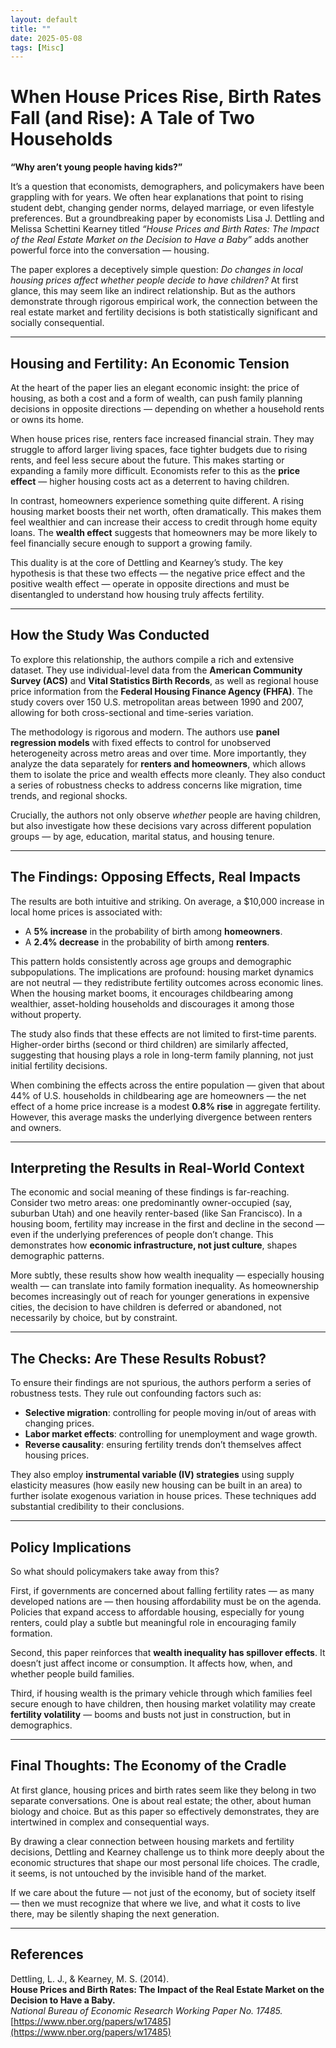 ```yaml
---
layout: default
title: ""
date: 2025-05-08
tags: [Misc]
---
```



# When House Prices Rise, Birth Rates Fall (and Rise): A Tale of Two Households

**“Why aren’t young people having kids?”**

It’s a question that economists, demographers, and policymakers have been grappling with for years. We often hear explanations that point to rising student debt, changing gender norms, delayed marriage, or even lifestyle preferences. But a groundbreaking paper by economists Lisa J. Dettling and Melissa Schettini Kearney titled *“House Prices and Birth Rates: The Impact of the Real Estate Market on the Decision to Have a Baby”* adds another powerful force into the conversation — housing.

<!--more-->

The paper explores a deceptively simple question: *Do changes in local housing prices affect whether people decide to have children?* At first glance, this may seem like an indirect relationship. But as the authors demonstrate through rigorous empirical work, the connection between the real estate market and fertility decisions is both statistically significant and socially consequential.

---

## Housing and Fertility: An Economic Tension

At the heart of the paper lies an elegant economic insight: the price of housing, as both a cost and a form of wealth, can push family planning decisions in opposite directions — depending on whether a household rents or owns its home.

When house prices rise, renters face increased financial strain. They may struggle to afford larger living spaces, face tighter budgets due to rising rents, and feel less secure about the future. This makes starting or expanding a family more difficult. Economists refer to this as the **price effect** — higher housing costs act as a deterrent to having children.

In contrast, homeowners experience something quite different. A rising housing market boosts their net worth, often dramatically. This makes them feel wealthier and can increase their access to credit through home equity loans. The **wealth effect** suggests that homeowners may be more likely to feel financially secure enough to support a growing family.

This duality is at the core of Dettling and Kearney’s study. The key hypothesis is that these two effects — the negative price effect and the positive wealth effect — operate in opposite directions and must be disentangled to understand how housing truly affects fertility.

---

## How the Study Was Conducted

To explore this relationship, the authors compile a rich and extensive dataset. They use individual-level data from the **American Community Survey (ACS)** and **Vital Statistics Birth Records**, as well as regional house price information from the **Federal Housing Finance Agency (FHFA)**. The study covers over 150 U.S. metropolitan areas between 1990 and 2007, allowing for both cross-sectional and time-series variation.

The methodology is rigorous and modern. The authors use **panel regression models** with fixed effects to control for unobserved heterogeneity across metro areas and over time. More importantly, they analyze the data separately for **renters and homeowners**, which allows them to isolate the price and wealth effects more cleanly. They also conduct a series of robustness checks to address concerns like migration, time trends, and regional shocks.

Crucially, the authors not only observe *whether* people are having children, but also investigate how these decisions vary across different population groups — by age, education, marital status, and housing tenure.

---

## The Findings: Opposing Effects, Real Impacts

The results are both intuitive and striking. On average, a $10,000 increase in local home prices is associated with:

- A **5% increase** in the probability of birth among **homeowners**.
- A **2.4% decrease** in the probability of birth among **renters**.

This pattern holds consistently across age groups and demographic subpopulations. The implications are profound: housing market dynamics are not neutral — they redistribute fertility outcomes across economic lines. When the housing market booms, it encourages childbearing among wealthier, asset-holding households and discourages it among those without property.

The study also finds that these effects are not limited to first-time parents. Higher-order births (second or third children) are similarly affected, suggesting that housing plays a role in long-term family planning, not just initial fertility decisions.

When combining the effects across the entire population — given that about 44% of U.S. households in childbearing age are homeowners — the net effect of a home price increase is a modest **0.8% rise** in aggregate fertility. However, this average masks the underlying divergence between renters and owners.

---

## Interpreting the Results in Real-World Context

The economic and social meaning of these findings is far-reaching. Consider two metro areas: one predominantly owner-occupied (say, suburban Utah) and one heavily renter-based (like San Francisco). In a housing boom, fertility may increase in the first and decline in the second — even if the underlying preferences of people don’t change. This demonstrates how **economic infrastructure, not just culture**, shapes demographic patterns.

More subtly, these results show how wealth inequality — especially housing wealth — can translate into family formation inequality. As homeownership becomes increasingly out of reach for younger generations in expensive cities, the decision to have children is deferred or abandoned, not necessarily by choice, but by constraint.

---

## The Checks: Are These Results Robust?

To ensure their findings are not spurious, the authors perform a series of robustness tests. They rule out confounding factors such as:

- **Selective migration**: controlling for people moving in/out of areas with changing prices.
- **Labor market effects**: controlling for unemployment and wage growth.
- **Reverse causality**: ensuring fertility trends don’t themselves affect housing prices.

They also employ **instrumental variable (IV) strategies** using supply elasticity measures (how easily new housing can be built in an area) to further isolate exogenous variation in house prices. These techniques add substantial credibility to their conclusions.

---

## Policy Implications

So what should policymakers take away from this?

First, if governments are concerned about falling fertility rates — as many developed nations are — then housing affordability must be on the agenda. Policies that expand access to affordable housing, especially for young renters, could play a subtle but meaningful role in encouraging family formation.

Second, this paper reinforces that **wealth inequality has spillover effects**. It doesn’t just affect income or consumption. It affects how, when, and whether people build families.

Third, if housing wealth is the primary vehicle through which families feel secure enough to have children, then housing market volatility may create **fertility volatility** — booms and busts not just in construction, but in demographics.

---

## Final Thoughts: The Economy of the Cradle

At first glance, housing prices and birth rates seem like they belong in two separate conversations. One is about real estate; the other, about human biology and choice. But as this paper so effectively demonstrates, they are intertwined in complex and consequential ways.

By drawing a clear connection between housing markets and fertility decisions, Dettling and Kearney challenge us to think more deeply about the economic structures that shape our most personal life choices. The cradle, it seems, is not untouched by the invisible hand of the market.

If we care about the future — not just of the economy, but of society itself — then we must recognize that where we live, and what it costs to live there, may be silently shaping the next generation.

---

## References

Dettling, L. J., & Kearney, M. S. (2014).  
**House Prices and Birth Rates: The Impact of the Real Estate Market on the Decision to Have a Baby.**  
*National Bureau of Economic Research Working Paper No. 17485.*  
[https://www.nber.org/papers/w17485](https://www.nber.org/papers/w17485)
